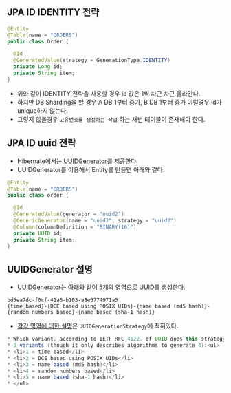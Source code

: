 ## JPA ID IDENTITY 전략

```java
@Entity
@Table(name = "ORDERS")
public class Order {

  @Id
  @GeneratedValue(strategy = GenerationType.IDENTITY)
  private Long id;
  private String item;
}
```

- 위와 같이 IDENTITY 전략을 사용할 경우 id 값은 1씩 차근 차근 올라간다.
- 하지만 DB Sharding을 할 경우 A DB 1부터 증가, B DB 1부터 증가 이럴경우 id가 unique하지 않는다.
- 그렇지 않을경우 `고유번호를 생성하는 작업` 하는 채번 테이블이 존재해야 한다.

## JPA ID uuid 전략
- Hibernate에서는 [UUIDGenerator](https://github.com/hibernate/hibernate-orm/blob/9b00aaf9a55f9879a512b34c13dd25425264494b/hibernate-core/src/main/java/org/hibernate/id/factory/internal/DefaultIdentifierGeneratorFactory.java#L64)를 제공한다.
- UUIDGenerator를 이용해서 Entity를 만들면 아래와 같다.

```java
@Entity
@Table(name = "ORDERS")
public class order {

  @Id
  @GeneratedValue(generator = "uuid2")
  @GenericGenerator(name = "uuid2", strategy = "uuid2")
  @Column(columnDefinition = "BINARY(16)")
  private UUID id;
  private String item;
}
```

## UUIDGenerator 설명
- UUIDGenerator는 아래와 같이 5개의 영역으로 UUID를 생성한다.

```
bd5ea7dc-f0cf-41a6-b103-a8e6774971a3
{time_based}-{DCE based using POSIX UIDs}-{name based (md5 hash)}-{random numbers based}-{name based (sha-1 hash)}
```

- [각각 영역에 대한 설명](https://github.com/hibernate/hibernate-orm/blob/9b00aaf9a55f9879a512b34c13dd25425264494b/hibernate-core/src/main/java/org/hibernate/id/UUIDGenerationStrategy.java#L21-L28)은 `UUIDGenerationStrategy`에 적혀있다.

```java
* Which variant, according to IETF RFC 4122, of UUID does this strategy generate?  RFC 4122 defines
* 5 variants (though it only describes algorithms to generate 4):<ul>
* <li>1 = time based</li>
* <li>2 = DCE based using POSIX UIDs</li>
* <li>3 = name based (md5 hash)</li>
* <li>4 = random numbers based</li>
* <li>5 = name based (sha-1 hash)</li>
* </ul>
```